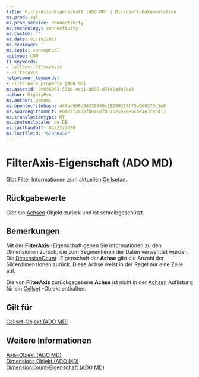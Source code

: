 ```yaml
---
title: FilterAxis-Eigenschaft (ADO MD) | Microsoft-Dokumentation
ms.prod: sql
ms.prod_service: connectivity
ms.technology: connectivity
ms.custom: ''
ms.date: 01/19/2017
ms.reviewer: ''
ms.topic: conceptual
apitype: COM
f1_keywords:
- Cellset::FilterAxis
- FilterAxis
helpviewer_keywords:
- FilterAxis property [ADO MD]
ms.assetid: 9c656963-531e-4cd1-b698-d5f42a9b7ba3
author: MightyPen
ms.author: genemi
ms.openlocfilehash: d44ac908c04338f80c18699319f75a068370c3e0
ms.sourcegitcommit: e042272a38fb646df05152c676e5cbeae3f9cd13
ms.translationtype: MT
ms.contentlocale: de-DE
ms.lasthandoff: 04/27/2020
ms.locfileid: "67938457"
---
```

# <a name="filteraxis-property-ado-md"></a>FilterAxis-Eigenschaft (ADO MD)
Gibt Filter Informationen zum aktuellen [Cellset](../../../ado/reference/ado-md-api/cellset-object-ado-md.md)an.  
  
## <a name="return-values"></a>Rückgabewerte  
 Gibt ein [Achsen](../../../ado/reference/ado-md-api/axis-object-ado-md.md) Objekt zurück und ist schreibgeschützt.  
  
## <a name="remarks"></a>Bemerkungen  
 Mit der **FilterAxis** -Eigenschaft geben Sie Informationen zu den Dimensionen zurück, die zum Segmentieren der Daten verwendet wurden. Die [DimensionCount](../../../ado/reference/ado-md-api/dimensioncount-property-ado-md.md) -Eigenschaft der **Achse** gibt die Anzahl der Slicerdimensionen zurück. Diese Achse weist in der Regel nur eine Zeile auf.  
  
 Die von **FilterAxis** zurückgegebene **Achse** ist nicht in der [Achsen](../../../ado/reference/ado-md-api/axes-collection-ado-md.md) Auflistung für ein [Cellset](../../../ado/reference/ado-md-api/cellset-object-ado-md.md) -Objekt enthalten.  
  
## <a name="applies-to"></a>Gilt für  
 [Cellset-Objekt (ADO MD)](../../../ado/reference/ado-md-api/cellset-object-ado-md.md)  
  
## <a name="see-also"></a>Weitere Informationen  
 [Axis-Objekt (ADO MD)](../../../ado/reference/ado-md-api/axis-object-ado-md.md)   
 [Dimensions Objekt (ADO MD)](../../../ado/reference/ado-md-api/dimension-object-ado-md.md)   
 [DimensionCount-Eigenschaft (ADO MD)](../../../ado/reference/ado-md-api/dimensioncount-property-ado-md.md)
